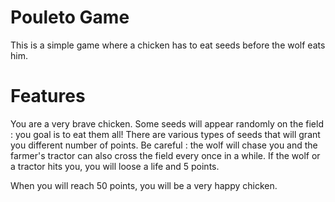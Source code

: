 # Pouleto Game 

This is a simple game where a chicken has to eat seeds before the wolf eats him.

# Features

You are a very brave chicken.
Some seeds will appear randomly on the field : you goal is to eat them all!
There are various types of seeds that will grant you different number of points.
Be careful : the wolf will chase you and the farmer's tractor can also cross the field every once in a while.
If the wolf or a tractor hits you, you will loose a life and 5 points.

When you will reach 50 points, you will be a very happy chicken.